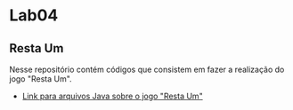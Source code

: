 # Lab04

## Resta Um

Nesse repositório contém códigos que consistem em fazer a realização do jogo "Resta Um".

* [Link para arquivos Java sobre o jogo "Resta Um"](https://github.com/Cicerolibardi/MC322A-1S2021/tree/main/Laborat%C3%B3rios/lab04/src/mc322/lab04)

